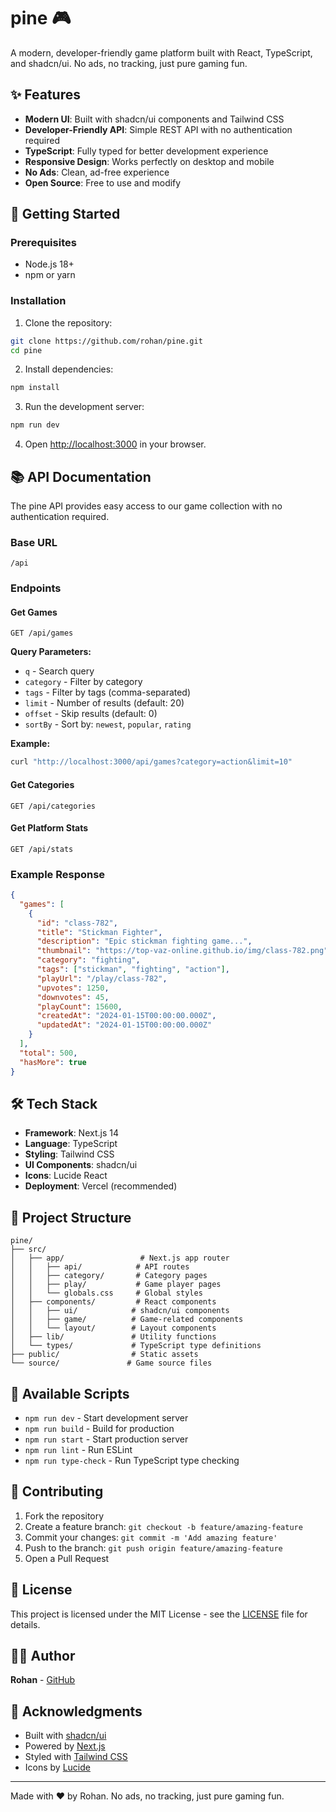 # pine 🎮

A modern, developer-friendly game platform built with React, TypeScript, and shadcn/ui. No ads, no tracking, just pure gaming fun.

## ✨ Features

- **Modern UI**: Built with shadcn/ui components and Tailwind CSS
- **Developer-Friendly API**: Simple REST API with no authentication required
- **TypeScript**: Fully typed for better development experience
- **Responsive Design**: Works perfectly on desktop and mobile
- **No Ads**: Clean, ad-free experience
- **Open Source**: Free to use and modify

## 🚀 Getting Started

### Prerequisites

- Node.js 18+ 
- npm or yarn

### Installation

1. Clone the repository:
```bash
git clone https://github.com/rohan/pine.git
cd pine
```

2. Install dependencies:
```bash
npm install
```

3. Run the development server:
```bash
npm run dev
```

4. Open [http://localhost:3000](http://localhost:3000) in your browser.

## 📚 API Documentation

The pine API provides easy access to our game collection with no authentication required.

### Base URL
```
/api
```

### Endpoints

#### Get Games
```http
GET /api/games
```

**Query Parameters:**
- `q` - Search query
- `category` - Filter by category
- `tags` - Filter by tags (comma-separated)
- `limit` - Number of results (default: 20)
- `offset` - Skip results (default: 0)
- `sortBy` - Sort by: `newest`, `popular`, `rating`

**Example:**
```bash
curl "http://localhost:3000/api/games?category=action&limit=10"
```

#### Get Categories
```http
GET /api/categories
```

#### Get Platform Stats
```http
GET /api/stats
```

### Example Response

```json
{
  "games": [
    {
      "id": "class-782",
      "title": "Stickman Fighter",
      "description": "Epic stickman fighting game...",
      "thumbnail": "https://top-vaz-online.github.io/img/class-782.png",
      "category": "fighting",
      "tags": ["stickman", "fighting", "action"],
      "playUrl": "/play/class-782",
      "upvotes": 1250,
      "downvotes": 45,
      "playCount": 15600,
      "createdAt": "2024-01-15T00:00:00.000Z",
      "updatedAt": "2024-01-15T00:00:00.000Z"
    }
  ],
  "total": 500,
  "hasMore": true
}
```

## 🛠️ Tech Stack

- **Framework**: Next.js 14
- **Language**: TypeScript
- **Styling**: Tailwind CSS
- **UI Components**: shadcn/ui
- **Icons**: Lucide React
- **Deployment**: Vercel (recommended)

## 📁 Project Structure

```
pine/
├── src/
│   ├── app/                 # Next.js app router
│   │   ├── api/            # API routes
│   │   ├── category/       # Category pages
│   │   ├── play/           # Game player pages
│   │   └── globals.css     # Global styles
│   ├── components/         # React components
│   │   ├── ui/            # shadcn/ui components
│   │   ├── game/          # Game-related components
│   │   └── layout/        # Layout components
│   ├── lib/               # Utility functions
│   └── types/             # TypeScript type definitions
├── public/                # Static assets
└── source/               # Game source files
```

## 🎯 Available Scripts

- `npm run dev` - Start development server
- `npm run build` - Build for production
- `npm run start` - Start production server
- `npm run lint` - Run ESLint
- `npm run type-check` - Run TypeScript type checking

## 🤝 Contributing

1. Fork the repository
2. Create a feature branch: `git checkout -b feature/amazing-feature`
3. Commit your changes: `git commit -m 'Add amazing feature'`
4. Push to the branch: `git push origin feature/amazing-feature`
5. Open a Pull Request

## 📄 License

This project is licensed under the MIT License - see the [LICENSE](LICENSE) file for details.

## 👨‍💻 Author

**Rohan** - [GitHub](https://github.com/rohan)

## 🙏 Acknowledgments

- Built with [shadcn/ui](https://ui.shadcn.com/)
- Powered by [Next.js](https://nextjs.org/)
- Styled with [Tailwind CSS](https://tailwindcss.com/)
- Icons by [Lucide](https://lucide.dev/)

---

Made with ❤️ by Rohan. No ads, no tracking, just pure gaming fun.
